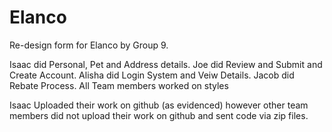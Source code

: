 # Elanco
Re-design form for Elanco by Group 9. 

Isaac did Personal, Pet and Address details.
Joe did Review and Submit and Create Account.
Alisha did Login System and Veiw Details.
Jacob did Rebate Process.
All Team members worked on styles

Isaac Uploaded their work on github (as evidenced) however other team members did not upload their work on github and sent code via zip files. 
